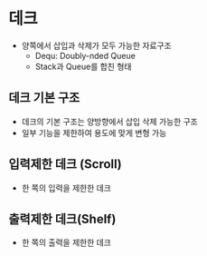 # 데크

- 양쪽에서 삽입과 삭제가 모두 가능한 자료구조
  - Dequ: Doubly-nded Queue
  - Stack과 Queue를 합친 형태

## 데크 기본 구조

- 데크의 기본 구조는 양방향에서 삽입 삭제 가능한 구조
- 일부 기능을 제한하여 용도에 맞게 변형 가능


## 입력제한 데크 (Scroll)

- 한 쪽의 입력을 제한한 데크

## 출력제한 데크(Shelf)

- 한 쪽의 출력을 제한한 데크